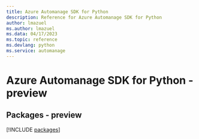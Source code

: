 ```yaml
---
title: Azure Automanage SDK for Python
description: Reference for Azure Automanage SDK for Python
author: lmazuel
ms.author: lmazuel
ms.data: 04/17/2023
ms.topic: reference
ms.devlang: python
ms.service: automanage
---
```

# Azure Automanage SDK for Python - preview
## Packages - preview
[!INCLUDE [packages](automanage-index.md)]